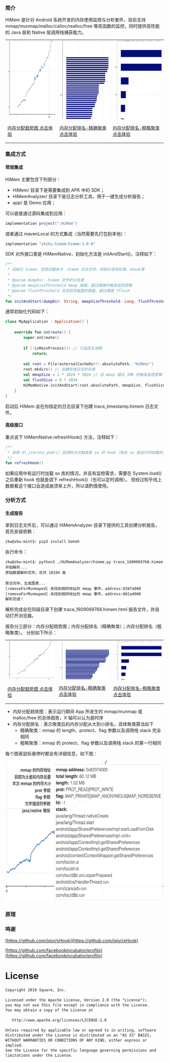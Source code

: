 ### 简介
HiMem 是针对 Android 系统开发的内存使用监控与分析套件，目前支持 mmap/munmap/malloc/calloc/realloc/free 等库函数的监控，同时提供高性能的 Java 层和 Native 层调用栈捕获能力。

<p>
<table cellspacing="10">
<tr>

  <td>
  <a href="https://zkwlx.github.io/HiMem/doc/trace_2.himem.html">
  <img width="250" height="250" alt="内存分配趋势图" src="doc/line.png"  />
    <p/>内存分配趋势图 点击体验
  </a>

  </td>

  <td>
  <a href="https://zkwlx.github.io/HiMem/doc/trace_2.himem.html">
  <img width="250" height="250" alt="内存分配排名（精确聚类）" src="doc/bar1.png" />
    <p/>内存分配排名-精确聚类 点击体验
  </a>
  </td>

  <td>
  <a href="https://zkwlx.github.io/HiMem/doc/trace_2.himem.html">
  <img width="250" height="250" alt="内存分配排名（粗略聚类）" src="doc/bar2.png" />
    <p/>内存分配排名-粗略聚类 点击体验
  </a>
  </td>

</tr>
</table>
</p>

### 集成方式
#### 常规集成
HiMem 主要包含下列部分：
* HiMem/ 目录下是需要集成到 APK 中的 SDK；
* HiMemAnalyzer/ 目录下是日志分析工具，用于一键生成分析报告；
* app/ 是 Demo 应用；

可以直接通过源码集成到应用：
``` gradle
implementation project(":HiMem")
```
或者通过 mavenLocal 的方式集成（当然需要先打包到本地）：
``` gradle
implementation "zhihu.himem:himem:1.0.0"
```
SDK 对外接口类是 HiMemNative，初始化方法是 initAndStart()，注释如下：
``` kotlin
/**
 * 初始化 himem，包括创建本次 .himem 日志文件，初始化信号处理、xhook等
 *
 * @param dumpDir .himem 文件的父目录
 * @param mmapSizeThreshold mmap 阈值，超过阈值时触发监控逻辑
 * @param flushThreshold 日志回写磁盘的阈值，超过阈值 fflush
 */
fun initAndStart(dumpDir: String, mmapSizeThreshold: Long, flushThreshold: Long)
```
通常初始化代码如下：
``` kotlin
class MyApplication : Application() {

    override fun onCreate() {
        super.onCreate()
        
        if (!isMainProcess()) // 只监控主进程
            return;
                
        val root = File(externalCacheDir!!.absolutePath, "HiMem/")
        root.mkdirs() // 创建存放日志的目录
        val mmapSize = 1 * 1024 * 1024 // 当 mmap 超过 1MB 时触发监控逻辑
        val flushSize = 8 * 1024
        HiMemNative.initAndStart(root.absolutePath, mmapSize, flushSize) // 启动 HiMem
    }
}
```
启动后 HiMem 会在你指定的日志目录下创建 trace_timestamp.himem 日志文件。
#### 高级接口
重点说下 HiMemNative.refreshHook() 方法，注释如下：
``` kotlin
/**
 * 采用 dl_iterate_phdr() 回调的方式触发新 so 的 hook（有些 so 是运行时加载的）
 */
fun refreshHook()
```
如果应用中有运行时加载 so 库的情况，并且有监控需求，需要在 System.load() 之后重新 hook 也就是调下 refreshHook()（也可以定时调用）。
但经过知乎线上数据看这个接口会造成崩溃率上升，所以请酌情使用。
### 分析方式
#### 生成报告
拿到日志文件后，可以通过 HiMemAnalyzer 目录下提供的工具创建分析报告，首先安装依赖：
``` bash
zkw@zkw-mint$: pip3 install bokeh
```
执行命令：
``` bash
zkw@zkw-mint$: python3 ./HiMemAnalyzer/himem.py trace_1609069768.himem
开始解析...
原始数据解析完毕，总共 10194 条

聚合完毕，生成图表...
[removeForMunmaped] 未找到相同地址的 mmap 事件，address:838fa000
[removeForMunmaped] 未找到相同地址的 mmap 事件，address:802ad000
解析完成！
```
解析完成会在同级目录下创建 trace_1609069768.himem.html 报告文件，并自动打开浏览器。

报告分三部分：内存分配趋势图；内存分配排名（精确聚类）；内存分配排名（粗略聚类）。
分别如下所示：

<p>
<table cellspacing="10">
<tr>

  <td>
  <a href="https://zkwlx.github.io/HiMem/doc/trace_2.himem.html">
  <img alt="内存分配趋势图" src="doc/line.png"  />
    <p/>内存分配趋势图 点击体验
  </a>

  </td>

  <td>
  <a href="https://zkwlx.github.io/HiMem/doc/trace_2.himem.html">
  <img alt="内存分配排名（精确聚类）" src="doc/bar1.png" />
    <p/>内存分配排名-精确聚类 点击体验
  </a>
  </td>

  <td>
  <a href="https://zkwlx.github.io/HiMem/doc/trace_2.himem.html">
  <img alt="内存分配排名（粗略聚类）" src="doc/bar2.png" />
    <p/>内存分配排名-粗略聚类 点击体验
  </a>
  </td>

</tr>
</table>
</p>

* 内存分配趋势图：表示运行期间 App 所发生的 mmap/munmap 或 malloc/free 的总体趋势，X 轴可以认为是时序
* 内存分配排名：表示聚类后的内存分配从大到小排名，具体聚类算法如下
    * 精确聚类：mmap 的 length、protect、flag 参数以及调用栈 stack 完全相同
    * 粗略聚类：mmap 的 protect、flag 参数以及调用栈 stack 的第一行相同

每个图表鼠标悬停时都会有详细信息，如下图：

<img width="606" height="449" alt="详细信息" src="doc/detail.png">

### 原理

### 鸣谢
[https://github.com/iqiyi/xHook](https://github.com/iqiyi/xHook)

[https://github.com/facebookincubator/profilo](https://github.com/facebookincubator/profilo)

# License
```
Copyright 2019 Square, Inc.

Licensed under the Apache License, Version 2.0 (the "License");
you may not use this file except in compliance with the License.
You may obtain a copy of the License at

   http://www.apache.org/licenses/LICENSE-2.0

Unless required by applicable law or agreed to in writing, software
distributed under the License is distributed on an "AS IS" BASIS,
WITHOUT WARRANTIES OR CONDITIONS OF ANY KIND, either express or implied.
See the License for the specific language governing permissions and
limitations under the License.
```

